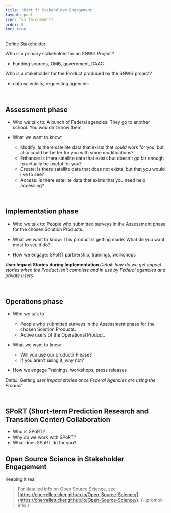```yaml
---
title: 'Part 3: Stakeholder Engagement'
layout: post
icon: fas fa-comments
order: 5
toc: true
---
```


Define Stakeholder:

Who is a primary stakeholder for an SNWG Project?
- Funding sources, OMB, government, DAAC

Who is a stakeholder for the Product produced by the SNWG project? 
- data scientists, requesting agencies
<br>

## Assessment phase
- Who we talk to:
A bunch of Federal agencies. They go to another school. You wouldn't know them.

- What we want to know:
    - Modify: Is there satellite data that exists that _could_ work for you, but also could be better for you with some modifications?
    - Enhance: Is there satellite data that exists but doesn't go far enough to actually be useful for you?
    - Create: Is there satellite data that does not exists, but that you would like to see?
    - Access: Is there satellite data that exists that you need help accessing?
<br>

## Implementation phase
- Who we talk to:
People who submitted surveys in the Assessment phase for the chosen Solution Products.

- What we want to know:
This product is getting made. What do you want most to see it do? 

- How we engage: 
SPoRT partnership, trainings, workshops

**User Impact Stories during Implementation**
_Detail: how do we get impact stories when the Product isn't complete and in use by Federal agencies and private users_

<br>

## Operations phase
- Who we talk to
    - People who submitted surveys in the Assessment phase for the chosen Solution Products.
    - Active users of the Operational Product. 

- What we want to know
    - Will you use our product? Please?  
    - If you aren't using it, why not?

- How we engage 
Trainings, workshops, press releases

_Detail: Getting user impact stories once Federal Agencies are using the Product_

<br>

## SPoRT (Short-term Prediction Research and Transition Center) Collaboration
- Who is SPoRT?
- Why do we work with SPoRT?
- What does SPoRT do for you? 

## Open Source Science in Stakeholder Engagement
Keeping it real

<!-- markdownlint-capture -->
<!-- markdownlint-disable -->

> For detailed info on Open Source Science, see [https://cherrelletucker.github.io/Open-Source-Science/](https://cherrelletucker.github.io/Open-Source-Science/).
{: .prompt-info }

<!-- markdownlint-restore -->

